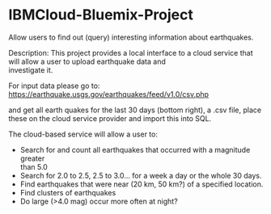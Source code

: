 # IBMCloud-Bluemix-Project
Allow users to find out (query) interesting information about earthquakes.

Description: 
This project provides a local interface to a cloud service that will allow a user to upload earthquake data and   
investigate it. 

For input data please go to:
https://earthquake.usgs.gov/earthquakes/feed/v1.0/csv.php 

and get all earth quakes for the last 30 days (bottom right), a .csv file, 
place these on the cloud service provider and import this into SQL.  

The cloud-based service will allow a user to: 
 - Search for and count all earthquakes that occurred with a magnitude greater  
  than 5.0 
 - Search for 2.0 to 2.5, 2.5 to 3.0… for a week a day or the whole 30 days. 
 - Find earthquakes that were near (20 km, 50 km?) of a specified location. 
 - Find clusters of earthquakes 
 - Do large (>4.0 mag) occur more often at night? 
